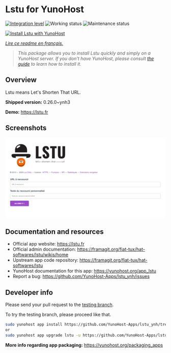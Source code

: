 <!--
N.B.: This README was automatically generated by https://github.com/YunoHost/apps/tree/master/tools/README-generator
It shall NOT be edited by hand.
-->

# Lstu for YunoHost

[![Integration level](https://dash.yunohost.org/integration/lstu.svg)](https://dash.yunohost.org/appci/app/lstu) ![Working status](https://ci-apps.yunohost.org/ci/badges/lstu.status.svg) ![Maintenance status](https://ci-apps.yunohost.org/ci/badges/lstu.maintain.svg)

[![Install Lstu with YunoHost](https://install-app.yunohost.org/install-with-yunohost.svg)](https://install-app.yunohost.org/?app=lstu)

*[Lire ce readme en français.](./README_fr.md)*

> *This package allows you to install Lstu quickly and simply on a YunoHost server.
If you don't have YunoHost, please consult [the guide](https://yunohost.org/#/install) to learn how to install it.*

## Overview

Lstu means Let's Shorten That URL.


**Shipped version:** 0.26.0~ynh3

**Demo:** https://lstu.fr

## Screenshots

![Screenshot of Lstu](./doc/screenshots/LSTU_screenshot.png)

## Documentation and resources

* Official app website: <https://lstu.fr>
* Official admin documentation: <https://framagit.org/fiat-tux/hat-softwares/lstu/wikis/home>
* Upstream app code repository: <https://framagit.org/fiat-tux/hat-softwares/lstu>
* YunoHost documentation for this app: <https://yunohost.org/app_lstu>
* Report a bug: <https://github.com/YunoHost-Apps/lstu_ynh/issues>

## Developer info

Please send your pull request to the [testing branch](https://github.com/YunoHost-Apps/lstu_ynh/tree/testing).

To try the testing branch, please proceed like that.

``` bash
sudo yunohost app install https://github.com/YunoHost-Apps/lstu_ynh/tree/testing --debug
or
sudo yunohost app upgrade lstu -u https://github.com/YunoHost-Apps/lstu_ynh/tree/testing --debug
```

**More info regarding app packaging:** <https://yunohost.org/packaging_apps>
